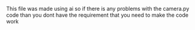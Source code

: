 This file was made using ai so if there is any problems with the camera.py code than you dont have the requirement that you need to make the code work 
